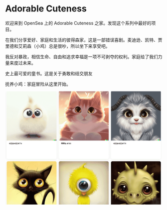 # Adorable Cuteness

欢迎来到 OpenSea 上的 Adorable Cuteness 之家。发现这个系列中最好的项目。

在我们分享爱好、家庭和生活的彼得森家，这是一部错误喜剧。麦迪逊、凯特、贾里德和艾莉森（小鸡）总是很吵，所以坐下来享受吧。

我反对暴政，相信生命、自由和追求幸福是一项不可剥夺的权利。家庭给了我们力量来度过未来。

史上最可爱的童书。这是关于勇敢和结交朋友

抚养小鸡：家庭冒险从这里开始。

![nft](f6dd2e09-8e16-4cb3-aa92-0e40ca020cc5_.png)
